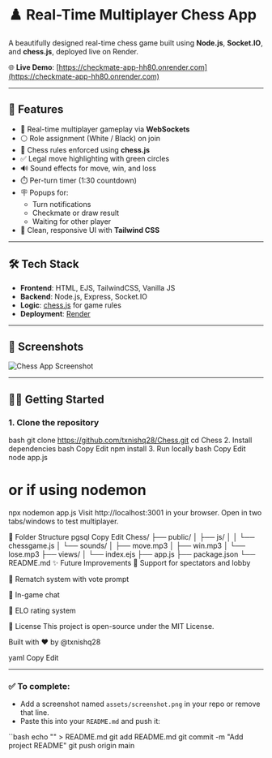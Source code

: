 # ♟️ Real-Time Multiplayer Chess App

A beautifully designed real-time chess game built using **Node.js**, **Socket.IO**, and **chess.js**, deployed live on Render.

🌐 **Live Demo**: [https://checkmate-app-hh80.onrender.com](https://checkmate-app-hh80.onrender.com)

---

## 🚀 Features

- 🔴 Real-time multiplayer gameplay via **WebSockets**
- ⚪ Role assignment (White / Black) on join
- 🧠 Chess rules enforced using **chess.js**
- ✅ Legal move highlighting with green circles
- 🔊 Sound effects for move, win, and loss
- ⏱️ Per-turn timer (1:30 countdown)
- 🪧 Popups for:
  - Turn notifications
  - Checkmate or draw result
  - Waiting for other player
- 🎨 Clean, responsive UI with **Tailwind CSS**

---

## 🛠️ Tech Stack

- **Frontend**: HTML, EJS, TailwindCSS, Vanilla JS
- **Backend**: Node.js, Express, Socket.IO
- **Logic**: [chess.js](https://github.com/jhlywa/chess.js) for game rules
- **Deployment**: [Render](https://render.com/)

---

## 📸 Screenshots

![Chess App Screenshot](https://raw.githubusercontent.com/txnishq28/Chess/main/assets/screenshot.png)

---

## 🧑‍💻 Getting Started

### 1. Clone the repository

bash
git clone https://github.com/txnishq28/Chess.git
cd Chess
2. Install dependencies
bash
Copy
Edit
npm install
3. Run locally
bash
Copy
Edit
node app.js
# or if using nodemon
npx nodemon app.js
Visit http://localhost:3001 in your browser. Open in two tabs/windows to test multiplayer.

📁 Folder Structure
pgsql
Copy
Edit
Chess/
├── public/
│   ├── js/
│   │   └── chessgame.js
│   └── sounds/
│       ├── move.mp3
│       ├── win.mp3
│       └── lose.mp3
├── views/
│   └── index.ejs
├── app.js
├── package.json
└── README.md
✨ Future Improvements
👥 Support for spectators and lobby

🔁 Rematch system with vote prompt

💬 In-game chat

🧩 ELO rating system

📃 License
This project is open-source under the MIT License.

Built with ♥ by @txnishq28

yaml
Copy
Edit

---

### ✅ To complete:
- Add a screenshot named `assets/screenshot.png` in your repo or remove that line.
- Paste this into your `README.md` and push it:

``bash
echo "<paste-content-here>" > README.md
git add README.md
git commit -m "Add project README"
git push origin main
